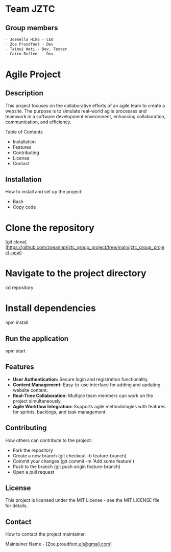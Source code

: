 # **Team JZTC**

## Group members
~~~md
- Joenella Hiko - CEO
- Zoe Proudfoot - Dev
- Tainui Weti - Dev, Tester
- Cairo Bullen  - Dev
~~~

# Agile Project
## Description
This project focuses on the collaborative efforts of an agile team to create a website. The purpose is to simulate real-world agile processes and teamwork in a software development environment, enhancing collaboration, communication, and efficiency.

Table of Contents
* Installation
* Features
* Contributing
* License
* Contact

## Installation
How to install and set up the project:
* Bash
* Copy code
# Clone the repository
[git clone] (https://github.com/zoeannp/jztc_group_project/tree/main/jztc_group_project-new)

# Navigate to the project directory
cd repository

# Install dependencies
npm install

## Run the application
npm start

## Features
* **User Authentication:** Secure login and registration functionality.
* **Content Management:** Easy-to-use interface for adding and updating website content.
* **Real-Time Collaboration:** Multiple team members can work on the project simultaneously.
* **Agile Workflow Integration:** Supports agile methodologies with features for sprints, backlogs, and task management.

## Contributing
How others can contribute to the project:

* Fork the repository
* Create a new branch (git checkout -b feature-branch)
* Commit your changes (git commit -m 'Add some feature')
* Push to the branch (git push origin feature-branch)
* Open a pull request

## License
This project is licensed under the MIT License - see the MIT LICENSE file for details.

## Contact
How to contact the project maintainer.

Maintainer Name - [Zoe.proudfoot,eit@gmail.com]






